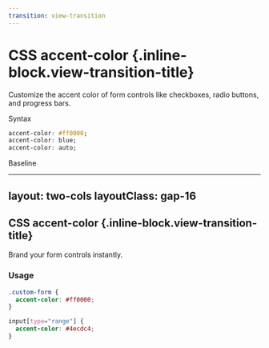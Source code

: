 ```yaml
---
transition: view-transition
---
```


# CSS accent-color {.inline-block.view-transition-title}

Customize the accent color of form controls like checkboxes, radio buttons, and progress bars.

Syntax

```css
accent-color: #ff0000;
accent-color: blue;
accent-color: auto;
```

Baseline

<BaselineChecker feature-name="accent-color" />

---
layout: two-cols
layoutClass: gap-16
---

## CSS accent-color {.inline-block.view-transition-title}

Brand your form controls instantly.

### Usage

```css {*|2|6|*}
.custom-form {
  accent-color: #ff0000;
}

input[type="range"] {
  accent-color: #4ecdc4;
}
```



<template v-slot:right>
<div class="space-y-4">
<div style="accent-color: #ff0000;" class="space-y-2">
<label class="block"><input type="checkbox" checked class="mr-2"> Custom Checkbox</label>
<label class="block"><input type="radio" name="demo" checked class="mr-2"> Custom Radio</label>
<progress value="70" max="100" class="w-full my-2">70%</progress>
</div>
<div style="accent-color: #4ecdc4;" class="mt-4">
<input type="range" value="50" class="w-full">
</div>
</div>
</template>
